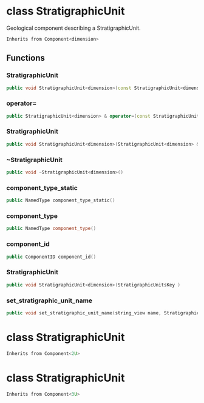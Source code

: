 # class StratigraphicUnit

Geological component describing a StratigraphicUnit.

```cpp
Inherits from Component<dimension>
```

## Functions

### StratigraphicUnit

```cpp
public void StratigraphicUnit<dimension>(const StratigraphicUnit<dimension> & )
```

### operator=

```cpp
public StratigraphicUnit<dimension> & operator=(const StratigraphicUnit<dimension> & )
```

### StratigraphicUnit

```cpp
public void StratigraphicUnit<dimension>(StratigraphicUnit<dimension> && other)
```

### ~StratigraphicUnit

```cpp
public void ~StratigraphicUnit<dimension>()
```

### component_type_static

```cpp
public NamedType component_type_static()
```

### component_type

```cpp
public NamedType component_type()
```

### component_id

```cpp
public ComponentID component_id()
```

### StratigraphicUnit

```cpp
public void StratigraphicUnit<dimension>(StratigraphicUnitsKey )
```

### set_stratigraphic_unit_name

```cpp
public void set_stratigraphic_unit_name(string_view name, StratigraphicUnitsBuilderKey )
```

# class StratigraphicUnit

```cpp
Inherits from Component<2U>
```

# class StratigraphicUnit

```cpp
Inherits from Component<3U>
```
